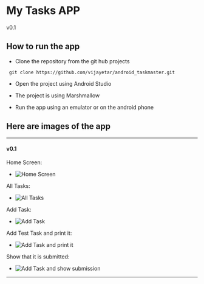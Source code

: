 # My Tasks APP
v0.1

## How to run the app
* Clone the repository from the git hub projects
```
 git clone https://github.com/vijayetar/android_taskmaster.git
```

* Open the project using Android Studio

* The project is using Marshmallow

* Run the app using an emulator or on the android phone

## Here are images of the app 
---------------------------------
#### v0.1 
Home Screen:
* ![Home Screen](screenshots/ActivityMain.png)  

All Tasks:
* ![All Tasks](screenshots/ActivityAllTasks.png)  

Add Task:  
* ![Add Task](screenshots/ActivityAddTask_enter.png)  

Add Test Task and print it:
* ![Add Task and print it](screenshots/ActivityAddTask_Sout.png)  

Show that it is submitted:
* ![Add Task and show submission](screenshots/ActivityAddTask_Submitted.png)
------------------------------------